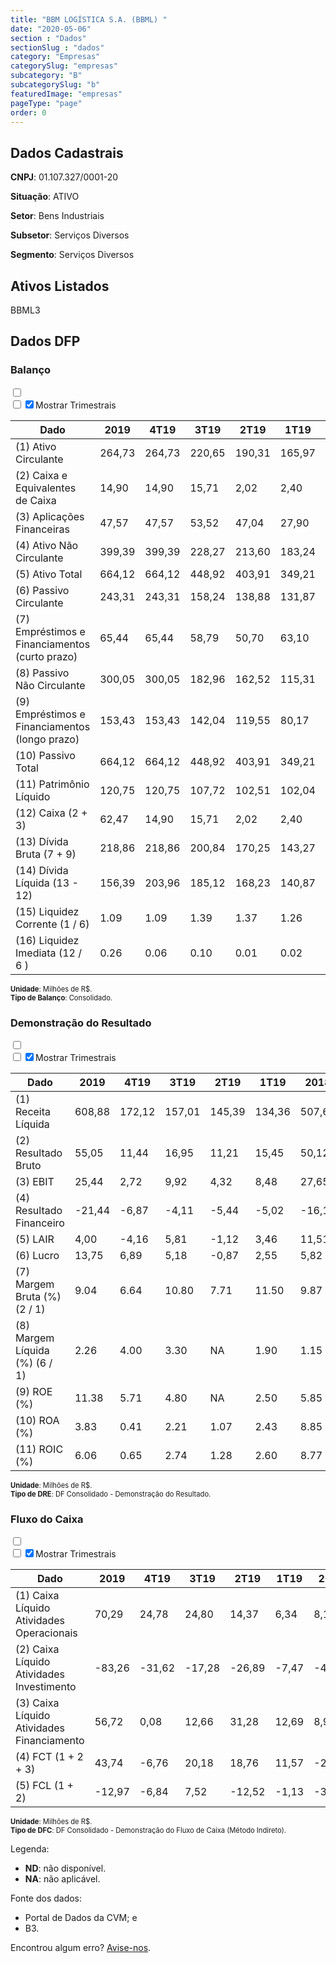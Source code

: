 ```yaml
---  
title: "BBM LOGÍSTICA S.A. (BBML) "  
date: "2020-05-06"  
section : "Dados"  
sectionSlug : "dados"  
category: "Empresas"  
categorySlug: "empresas"  
subcategory: "B"  
subcategorySlug: "b"  
featuredImage: "empresas"  
pageType: "page"  
order: 0  
---
```



## Dados Cadastrais


**CNPJ**: 01.107.327/0001-20

**Situação**: ATIVO

**Setor**: Bens Industriais

**Subsetor**: Serviços Diversos

**Segmento**: Serviços Diversos


## Ativos Listados


BBML3 


## Dados DFP

### Balanço
  
<input type='checkbox' class='toggleCommand' id='toggleBalanco' name='toggleBalanco'>  
<div class='filter-group-balanco'>  
<div class='check_button_balanco'>  
<label for='toggleBalanco'>  
<input type='checkbox' data-filter-col='trimBalanco'><input type='checkbox' data-filter-col='trimBalanco' checked><span>Mostrar Trimestrais</span>  
</label>  
</div>  
</div>  
<div class='overflow balancoTableWrapper'>  
<table class='balancoTable'>  
<thead>  
<tr>  
<th class='dataHeader fixedLeftColumn'>Dado</th>  
<th>2019</th>  
<th class='trimHeader' data-col='trimBalanco'>4T19</th>  
<th class='trimHeader' data-col='trimBalanco'>3T19</th>  
<th class='trimHeader' data-col='trimBalanco'>2T19</th>  
<th class='trimHeader' data-col='trimBalanco'>1T19</th>  
<th>2018</th>  
<th class='trimHeader' data-col='trimBalanco'>4T18</th>  
<th class='trimHeader' data-col='trimBalanco'>3T18</th>  
<th class='trimHeader' data-col='trimBalanco'>2T18</th>  
<th class='trimHeader' data-col='trimBalanco'>1T18</th>  
<th>2017</th>  
<th class='trimHeader' data-col='trimBalanco'>4T17</th>  
<th class='trimHeader' data-col='trimBalanco'>3T17</th>  
<th class='trimHeader' data-col='trimBalanco'>2T17</th>  
<th class='trimHeader' data-col='trimBalanco'>1T17</th>  
</tr>  
</thead>  
<tbody>  
<tr class='trContaAtivo'>  
<td class='leftAlignCell rowDescription fixedLeftColumn'>(1) Ativo Circulante</td>  
<td>264,73</td>  
<td data-col='trimBalanco' class='trimData'>264,73</td>  
<td data-col='trimBalanco' class='trimData'>220,65</td>  
<td data-col='trimBalanco' class='trimData'>190,31</td>  
<td data-col='trimBalanco' class='trimData'>165,97</td>  
<td>151,58</td>  
<td data-col='trimBalanco' class='trimData'>152,92</td>  
<td data-col='trimBalanco' class='trimData'>149,35</td>  
<td data-col='trimBalanco' class='trimData'>128,43</td>  
<td data-col='trimBalanco' class='trimData'>110,46</td>  
<td>101,54</td>  
<td data-col='trimBalanco' class='trimData'>101,54</td>  
<td data-col='trimBalanco' class='trimData'>101,54</td>  
<td data-col='trimBalanco' class='trimData'>101,48</td>  
<td data-col='trimBalanco' class='trimData'>101,48</td>  
</tr>  
<tr class='trContaAtivo'>  
<td class='leftAlignCell rowDescription fixedLeftColumn'>(2) Caixa e Equivalentes de Caixa</td>  
<td>14,90</td>  
<td data-col='trimBalanco' class='trimData'>14,90</td>  
<td data-col='trimBalanco' class='trimData'>15,71</td>  
<td data-col='trimBalanco' class='trimData'>2,02</td>  
<td data-col='trimBalanco' class='trimData'>2,40</td>  
<td>1,16</td>  
<td data-col='trimBalanco' class='trimData'>1,16</td>  
<td data-col='trimBalanco' class='trimData'>3,12</td>  
<td data-col='trimBalanco' class='trimData'>6,20</td>  
<td data-col='trimBalanco' class='trimData'>3,67</td>  
<td>1,05</td>  
<td data-col='trimBalanco' class='trimData'>1,05</td>  
<td data-col='trimBalanco' class='trimData'>1,05</td>  
<td data-col='trimBalanco' class='trimData'>0,99</td>  
<td data-col='trimBalanco' class='trimData'>0,99</td>  
</tr>  
<tr class='trContaAtivo'>  
<td class='leftAlignCell rowDescription fixedLeftColumn'>(3) Aplicações Financeiras</td>  
<td>47,57</td>  
<td data-col='trimBalanco' class='trimData'>47,57</td>  
<td data-col='trimBalanco' class='trimData'>53,52</td>  
<td data-col='trimBalanco' class='trimData'>47,04</td>  
<td data-col='trimBalanco' class='trimData'>27,90</td>  
<td>17,57</td>  
<td data-col='trimBalanco' class='trimData'>17,57</td>  
<td data-col='trimBalanco' class='trimData'>17,09</td>  
<td data-col='trimBalanco' class='trimData'>13,42</td>  
<td data-col='trimBalanco' class='trimData'>18,98</td>  
<td>44,26</td>  
<td data-col='trimBalanco' class='trimData'>44,26</td>  
<td data-col='trimBalanco' class='trimData'>44,26</td>  
<td data-col='trimBalanco' class='trimData'>44,26</td>  
<td data-col='trimBalanco' class='trimData'>44,26</td>  
</tr>  
<tr class='trContaAtivo'>  
<td class='leftAlignCell rowDescription fixedLeftColumn'>(4) Ativo Não Circulante</td>  
<td>399,39</td>  
<td data-col='trimBalanco' class='trimData'>399,39</td>  
<td data-col='trimBalanco' class='trimData'>228,27</td>  
<td data-col='trimBalanco' class='trimData'>213,60</td>  
<td data-col='trimBalanco' class='trimData'>183,24</td>  
<td>160,74</td>  
<td data-col='trimBalanco' class='trimData'>160,29</td>  
<td data-col='trimBalanco' class='trimData'>166,03</td>  
<td data-col='trimBalanco' class='trimData'>151,51</td>  
<td data-col='trimBalanco' class='trimData'>148,91</td>  
<td>112,86</td>  
<td data-col='trimBalanco' class='trimData'>112,86</td>  
<td data-col='trimBalanco' class='trimData'>112,86</td>  
<td data-col='trimBalanco' class='trimData'>112,91</td>  
<td data-col='trimBalanco' class='trimData'>112,91</td>  
</tr>  
<tr class='trContaAtivo'>  
<td class='leftAlignCell rowDescription fixedLeftColumn'>(5) Ativo Total</td>  
<td>664,12</td>  
<td data-col='trimBalanco' class='trimData'>664,12</td>  
<td data-col='trimBalanco' class='trimData'>448,92</td>  
<td data-col='trimBalanco' class='trimData'>403,91</td>  
<td data-col='trimBalanco' class='trimData'>349,21</td>  
<td>312,32</td>  
<td data-col='trimBalanco' class='trimData'>313,20</td>  
<td data-col='trimBalanco' class='trimData'>315,37</td>  
<td data-col='trimBalanco' class='trimData'>279,94</td>  
<td data-col='trimBalanco' class='trimData'>259,37</td>  
<td>214,40</td>  
<td data-col='trimBalanco' class='trimData'>214,40</td>  
<td data-col='trimBalanco' class='trimData'>214,40</td>  
<td data-col='trimBalanco' class='trimData'>214,39</td>  
<td data-col='trimBalanco' class='trimData'>214,39</td>  
</tr>  
<tr class='trContaPassivo'>  
<td class='leftAlignCell rowDescription fixedLeftColumn'>(6) Passivo Circulante</td>  
<td>243,31</td>  
<td data-col='trimBalanco' class='trimData'>243,31</td>  
<td data-col='trimBalanco' class='trimData'>158,24</td>  
<td data-col='trimBalanco' class='trimData'>138,88</td>  
<td data-col='trimBalanco' class='trimData'>131,87</td>  
<td>115,96</td>  
<td data-col='trimBalanco' class='trimData'>116,28</td>  
<td data-col='trimBalanco' class='trimData'>125,30</td>  
<td data-col='trimBalanco' class='trimData'>117,46</td>  
<td data-col='trimBalanco' class='trimData'>106,28</td>  
<td>80,99</td>  
<td data-col='trimBalanco' class='trimData'>80,99</td>  
<td data-col='trimBalanco' class='trimData'>80,99</td>  
<td data-col='trimBalanco' class='trimData'>80,99</td>  
<td data-col='trimBalanco' class='trimData'>80,99</td>  
</tr>  
<tr class='trContaPassivo'>  
<td class='leftAlignCell rowDescription fixedLeftColumn'>(7) Empréstimos e Financiamentos (curto prazo)</td>  
<td>65,44</td>  
<td data-col='trimBalanco' class='trimData'>65,44</td>  
<td data-col='trimBalanco' class='trimData'>58,79</td>  
<td data-col='trimBalanco' class='trimData'>50,70</td>  
<td data-col='trimBalanco' class='trimData'>63,10</td>  
<td>55,80</td>  
<td data-col='trimBalanco' class='trimData'>55,80</td>  
<td data-col='trimBalanco' class='trimData'>75,59</td>  
<td data-col='trimBalanco' class='trimData'>50,84</td>  
<td data-col='trimBalanco' class='trimData'>42,94</td>  
<td>35,77</td>  
<td data-col='trimBalanco' class='trimData'>35,77</td>  
<td data-col='trimBalanco' class='trimData'>50,03</td>  
<td data-col='trimBalanco' class='trimData'>36,91</td>  
<td data-col='trimBalanco' class='trimData'>36,91</td>  
</tr>  
<tr class='trContaPassivo'>  
<td class='leftAlignCell rowDescription fixedLeftColumn'>(8) Passivo Não Circulante</td>  
<td>300,05</td>  
<td data-col='trimBalanco' class='trimData'>300,05</td>  
<td data-col='trimBalanco' class='trimData'>182,96</td>  
<td data-col='trimBalanco' class='trimData'>162,52</td>  
<td data-col='trimBalanco' class='trimData'>115,31</td>  
<td>96,88</td>  
<td data-col='trimBalanco' class='trimData'>97,44</td>  
<td data-col='trimBalanco' class='trimData'>103,97</td>  
<td data-col='trimBalanco' class='trimData'>81,30</td>  
<td data-col='trimBalanco' class='trimData'>83,64</td>  
<td>65,17</td>  
<td data-col='trimBalanco' class='trimData'>65,17</td>  
<td data-col='trimBalanco' class='trimData'>65,17</td>  
<td data-col='trimBalanco' class='trimData'>65,17</td>  
<td data-col='trimBalanco' class='trimData'>65,17</td>  
</tr>  
<tr class='trContaPassivo'>  
<td class='leftAlignCell rowDescription fixedLeftColumn'>(9) Empréstimos e Financiamentos (longo prazo)</td>  
<td>153,43</td>  
<td data-col='trimBalanco' class='trimData'>153,43</td>  
<td data-col='trimBalanco' class='trimData'>142,04</td>  
<td data-col='trimBalanco' class='trimData'>119,55</td>  
<td data-col='trimBalanco' class='trimData'>80,17</td>  
<td>71,54</td>  
<td data-col='trimBalanco' class='trimData'>71,54</td>  
<td data-col='trimBalanco' class='trimData'>92,97</td>  
<td data-col='trimBalanco' class='trimData'>69,30</td>  
<td data-col='trimBalanco' class='trimData'>71,70</td>  
<td>47,57</td>  
<td data-col='trimBalanco' class='trimData'>47,57</td>  
<td data-col='trimBalanco' class='trimData'>54,60</td>  
<td data-col='trimBalanco' class='trimData'>52,48</td>  
<td data-col='trimBalanco' class='trimData'>52,48</td>  
</tr>  
<tr class='trContaPassivo'>  
<td class='leftAlignCell rowDescription fixedLeftColumn'>(10) Passivo Total</td>  
<td>664,12</td>  
<td data-col='trimBalanco' class='trimData'>664,12</td>  
<td data-col='trimBalanco' class='trimData'>448,92</td>  
<td data-col='trimBalanco' class='trimData'>403,91</td>  
<td data-col='trimBalanco' class='trimData'>349,21</td>  
<td>312,32</td>  
<td data-col='trimBalanco' class='trimData'>313,20</td>  
<td data-col='trimBalanco' class='trimData'>315,37</td>  
<td data-col='trimBalanco' class='trimData'>279,94</td>  
<td data-col='trimBalanco' class='trimData'>259,37</td>  
<td>214,40</td>  
<td data-col='trimBalanco' class='trimData'>214,40</td>  
<td data-col='trimBalanco' class='trimData'>214,40</td>  
<td data-col='trimBalanco' class='trimData'>214,39</td>  
<td data-col='trimBalanco' class='trimData'>214,39</td>  
</tr>  
<tr class='trContaPassivo'>  
<td class='leftAlignCell rowDescription fixedLeftColumn'>(11) Patrimônio Líquido</td>  
<td>120,75</td>  
<td data-col='trimBalanco' class='trimData'>120,75</td>  
<td data-col='trimBalanco' class='trimData'>107,72</td>  
<td data-col='trimBalanco' class='trimData'>102,51</td>  
<td data-col='trimBalanco' class='trimData'>102,04</td>  
<td>99,49</td>  
<td data-col='trimBalanco' class='trimData'>99,49</td>  
<td data-col='trimBalanco' class='trimData'>86,10</td>  
<td data-col='trimBalanco' class='trimData'>81,18</td>  
<td data-col='trimBalanco' class='trimData'>69,45</td>  
<td>68,24</td>  
<td data-col='trimBalanco' class='trimData'>68,24</td>  
<td data-col='trimBalanco' class='trimData'>68,24</td>  
<td data-col='trimBalanco' class='trimData'>68,23</td>  
<td data-col='trimBalanco' class='trimData'>68,23</td>  
</tr>  
<tr>  
<td class='leftAlignCell rowDescription fixedLeftColumn'>(12) Caixa (2 + 3)</td>  
<td class='positiveNumber'>62,47</td>  
<td class='positiveNumber trimData' data-col='trimBalanco'>14,90</td>  
<td class='positiveNumber trimData' data-col='trimBalanco'>15,71</td>  
<td class='positiveNumber trimData' data-col='trimBalanco'>2,02</td>  
<td class='positiveNumber trimData' data-col='trimBalanco'>2,40</td>  
<td class='positiveNumber'>18,73</td>  
<td class='positiveNumber trimData' data-col='trimBalanco'>1,16</td>  
<td class='positiveNumber trimData' data-col='trimBalanco'>6,23</td>  
<td class='positiveNumber trimData' data-col='trimBalanco'>18,60</td>  
<td class='positiveNumber trimData' data-col='trimBalanco'>3,67</td>  
<td class='positiveNumber'>45,30</td>  
<td class='positiveNumber trimData' data-col='trimBalanco'>1,05</td>  
<td class='positiveNumber trimData' data-col='trimBalanco'>2,09</td>  
<td class='positiveNumber trimData' data-col='trimBalanco'>2,97</td>  
<td class='positiveNumber trimData' data-col='trimBalanco'>0,99</td>  
</tr>  
<tr class='trDividaBruta'>  
<td class='leftAlignCell rowDescription fixedLeftColumn'>(13) Dívida Bruta (7 + 9)</td>  
<td class='negativeNumber'>218,86</td>  
<td class='negativeNumber trimData' data-col='trimBalanco'>218,86</td>  
<td class='negativeNumber trimData' data-col='trimBalanco'>200,84</td>  
<td class='negativeNumber trimData' data-col='trimBalanco'>170,25</td>  
<td class='negativeNumber trimData' data-col='trimBalanco'>143,27</td>  
<td class='negativeNumber'>127,33</td>  
<td class='negativeNumber trimData' data-col='trimBalanco'>127,33</td>  
<td class='negativeNumber trimData' data-col='trimBalanco'>337,11</td>  
<td class='negativeNumber trimData' data-col='trimBalanco'>360,41</td>  
<td class='negativeNumber trimData' data-col='trimBalanco'>114,64</td>  
<td class='negativeNumber'>83,34</td>  
<td class='negativeNumber trimData' data-col='trimBalanco'>83,34</td>  
<td class='negativeNumber trimData' data-col='trimBalanco'>209,27</td>  
<td class='negativeNumber trimData' data-col='trimBalanco'>268,17</td>  
<td class='negativeNumber trimData' data-col='trimBalanco'>89,39</td>  
</tr>  
<tr>  
<td class='leftAlignCell rowDescription fixedLeftColumn'>(14) Dívida Líquida  (13 - 12)</td>  
<td class='negativeNumber'>156,39</td>  
<td class='negativeNumber trimData' data-col='trimBalanco'>203,96</td>  
<td class='negativeNumber trimData' data-col='trimBalanco'>185,12</td>  
<td class='negativeNumber trimData' data-col='trimBalanco'>168,23</td>  
<td class='negativeNumber trimData' data-col='trimBalanco'>140,87</td>  
<td class='negativeNumber'>108,60</td>  
<td class='negativeNumber trimData' data-col='trimBalanco'>126,17</td>  
<td class='negativeNumber trimData' data-col='trimBalanco'>330,88</td>  
<td class='negativeNumber trimData' data-col='trimBalanco'>341,81</td>  
<td class='negativeNumber trimData' data-col='trimBalanco'>110,97</td>  
<td class='negativeNumber'>38,04</td>  
<td class='negativeNumber trimData' data-col='trimBalanco'>82,30</td>  
<td class='negativeNumber trimData' data-col='trimBalanco'>207,17</td>  
<td class='negativeNumber trimData' data-col='trimBalanco'>265,19</td>  
<td class='negativeNumber trimData' data-col='trimBalanco'>88,40</td>  
</tr>  
<tr>  
<td class='leftAlignCell rowDescription fixedLeftColumn'>(15) Liquidez Corrente (1 / 6)</td>  
<td>1.09</td>  
<td data-col='trimBalanco' class='trimData'>1.09</td>  
<td data-col='trimBalanco' class='trimData'>1.39</td>  
<td data-col='trimBalanco' class='trimData'>1.37</td>  
<td data-col='trimBalanco' class='trimData'>1.26</td>  
<td>1.31</td>  
<td data-col='trimBalanco' class='trimData'>1.32</td>  
<td data-col='trimBalanco' class='trimData'>1.19</td>  
<td data-col='trimBalanco' class='trimData'>1.09</td>  
<td data-col='trimBalanco' class='trimData'>1.04</td>  
<td>1.25</td>  
<td data-col='trimBalanco' class='trimData'>1.25</td>  
<td data-col='trimBalanco' class='trimData'>1.25</td>  
<td data-col='trimBalanco' class='trimData'>1.25</td>  
<td data-col='trimBalanco' class='trimData'>1.25</td>  
</tr>  
<tr>  
<td class='leftAlignCell rowDescription fixedLeftColumn'>(16) Liquidez Imediata  (12 / 6 )</td>  
<td>0.26</td>  
<td data-col='trimBalanco' class='trimData'>0.06</td>  
<td data-col='trimBalanco' class='trimData'>0.10</td>  
<td data-col='trimBalanco' class='trimData'>0.01</td>  
<td data-col='trimBalanco' class='trimData'>0.02</td>  
<td>0.16</td>  
<td data-col='trimBalanco' class='trimData'>0.01</td>  
<td data-col='trimBalanco' class='trimData'>0.05</td>  
<td data-col='trimBalanco' class='trimData'>0.16</td>  
<td data-col='trimBalanco' class='trimData'>0.03</td>  
<td>0.56</td>  
<td data-col='trimBalanco' class='trimData'>0.01</td>  
<td data-col='trimBalanco' class='trimData'>0.03</td>  
<td data-col='trimBalanco' class='trimData'>0.04</td>  
<td data-col='trimBalanco' class='trimData'>0.01</td>  
</tr>  
</tbody>  
</table>  
</div>  
<p style='font-size:0.7rem; margin:0px;'><strong>Unidade</strong>: Milhões de R$.</p>  
<p style='font-size:0.7rem; margin:0px;'><strong>Tipo de Balanço</strong>: Consolidado.</p>


### Demonstração do Resultado
  
<input type='checkbox' class='toggleCommand' id='toggleDRE' name='toggleDRE'>  
<div class='filter-group-dre'>  
<div class='check_button_dre'>  
<label for='toggleDRE'>  
<input type='checkbox' data-filter-col='trimDRE'><input type='checkbox' data-filter-col='trimDRE' checked><span>Mostrar Trimestrais</span>  
</label>  
</div>  
</div>  
<div class='overflow balancoTableWrapper'>  
<table class='balancoTable'>  
<thead>  
<tr>  
<th class='dataHeader fixedLeftColumn'>Dado</th>  
<th>2019</th>  
<th class='trimHeader' data-col='trimDRE'>4T19</th>  
<th class='trimHeader' data-col='trimDRE'>3T19</th>  
<th class='trimHeader' data-col='trimDRE'>2T19</th>  
<th class='trimHeader' data-col='trimDRE'>1T19</th>  
<th>2018</th>  
<th class='trimHeader' data-col='trimDRE'>4T18</th>  
<th class='trimHeader' data-col='trimDRE'>3T18</th>  
<th class='trimHeader' data-col='trimDRE'>2T18</th>  
<th class='trimHeader' data-col='trimDRE'>1T18</th>  
<th>2017</th>  
<th class='trimHeader' data-col='trimDRE'>4T17</th>  
<th class='trimHeader' data-col='trimDRE'>3T17</th>  
<th class='trimHeader' data-col='trimDRE'>2T17</th>  
<th class='trimHeader' data-col='trimDRE'>1T17</th>  
<th>2016</th>  
<th class='trimHeader' data-col='trimDRE'>4T16</th>  
<th class='trimHeader' data-col='trimDRE'>3T16</th>  
<th class='trimHeader' data-col='trimDRE'>2T16</th>  
<th class='trimHeader' data-col='trimDRE'>1T16</th>  
</tr>  
</thead>  
<tbody>  
<tr class='trDRE'>  
<td class='leftAlignCell rowDescription fixedLeftColumn'>(1) Receita Líquida</td>  
<td>608,88</td>  
<td data-col='trimDRE' class='trimData' >172,12</td>  
<td data-col='trimDRE' class='trimData' >157,01</td>  
<td data-col='trimDRE' class='trimData' >145,39</td>  
<td data-col='trimDRE' class='trimData' >134,36</td>  
<td>507,62</td>  
<td data-col='trimDRE' class='trimData' >139,60</td>  
<td data-col='trimDRE' class='trimData' >148,88</td>  
<td data-col='trimDRE' class='trimData' >124,21</td>  
<td data-col='trimDRE' class='trimData' >94,93</td>  
<td>289,75</td>  
<td data-col='trimDRE' class='trimData' >78,34</td>  
<td data-col='trimDRE' class='trimData' >72,32</td>  
<td data-col='trimDRE' class='trimData' >74,24</td>  
<td data-col='trimDRE' class='trimData' >64,84</td>  
<td>ND</td>  
<td data-col='trimDRE' class='trimData'>ND</td>  
<td data-col='trimDRE' class='trimData'>ND</td>  
<td data-col='trimDRE' class='trimData'>ND</td>  
<td data-col='trimDRE' class='trimData'>ND</td>  
</tr>  
<tr class='trDRE'>  
<td class='leftAlignCell rowDescription fixedLeftColumn'>(2) Resultado Bruto</td>  
<td class='positiveNumberGreen'>55,05</td>  
<td data-col='trimDRE' class='trimData positiveNumberGreen' >11,44</td>  
<td data-col='trimDRE' class='trimData positiveNumberGreen' >16,95</td>  
<td data-col='trimDRE' class='trimData positiveNumberGreen' >11,21</td>  
<td data-col='trimDRE' class='trimData positiveNumberGreen' >15,45</td>  
<td class='positiveNumberGreen'>50,12</td>  
<td data-col='trimDRE' class='trimData positiveNumberGreen' >16,44</td>  
<td data-col='trimDRE' class='trimData positiveNumberGreen' >23,86</td>  
<td data-col='trimDRE' class='trimData positiveNumberGreen' >15,06</td>  
<td data-col='trimDRE' class='trimData positiveNumberGreen' >12,42</td>  
<td class='positiveNumberGreen'>43,26</td>  
<td data-col='trimDRE' class='trimData positiveNumberGreen' >10,02</td>  
<td data-col='trimDRE' class='trimData positiveNumberGreen' >10,15</td>  
<td data-col='trimDRE' class='trimData positiveNumberGreen' >13,90</td>  
<td data-col='trimDRE' class='trimData positiveNumberGreen' >9,20</td>  
<td>ND</td>  
<td data-col='trimDRE' class='trimData'>ND</td>  
<td data-col='trimDRE' class='trimData'>ND</td>  
<td data-col='trimDRE' class='trimData'>ND</td>  
<td data-col='trimDRE' class='trimData'>ND</td>  
</tr>  
<tr class='trDRE'>  
<td class='leftAlignCell rowDescription fixedLeftColumn'>(3) EBIT</td>  
<td class='positiveNumberGreen'>25,44</td>  
<td data-col='trimDRE' class='trimData positiveNumberGreen' >2,72</td>  
<td data-col='trimDRE' class='trimData positiveNumberGreen' >9,92</td>  
<td data-col='trimDRE' class='trimData positiveNumberGreen' >4,32</td>  
<td data-col='trimDRE' class='trimData positiveNumberGreen' >8,48</td>  
<td class='positiveNumberGreen'>27,65</td>  
<td data-col='trimDRE' class='trimData positiveNumberGreen' >6,50</td>  
<td data-col='trimDRE' class='trimData positiveNumberGreen' >12,26</td>  
<td data-col='trimDRE' class='trimData positiveNumberGreen' >4,01</td>  
<td data-col='trimDRE' class='trimData positiveNumberGreen' >4,88</td>  
<td class='positiveNumberGreen'>14,68</td>  
<td data-col='trimDRE' class='trimData positiveNumberGreen' >0,33</td>  
<td data-col='trimDRE' class='trimData positiveNumberGreen' >2,31</td>  
<td data-col='trimDRE' class='trimData positiveNumberGreen' >8,81</td>  
<td data-col='trimDRE' class='trimData positiveNumberGreen' >3,23</td>  
<td>ND</td>  
<td data-col='trimDRE' class='trimData'>ND</td>  
<td data-col='trimDRE' class='trimData'>ND</td>  
<td data-col='trimDRE' class='trimData'>ND</td>  
<td data-col='trimDRE' class='trimData'>ND</td>  
</tr>  
<tr class='trDRE'>  
<td class='leftAlignCell rowDescription fixedLeftColumn'>(4) Resultado Financeiro</td>  
<td class='negativeNumber'>-21,44</td>  
<td data-col='trimDRE' class='trimData negativeNumber' >-6,87</td>  
<td data-col='trimDRE' class='trimData negativeNumber' >-4,11</td>  
<td data-col='trimDRE' class='trimData negativeNumber' >-5,44</td>  
<td data-col='trimDRE' class='trimData negativeNumber' >-5,02</td>  
<td class='negativeNumber'>-16,14</td>  
<td data-col='trimDRE' class='trimData negativeNumber' >-5,09</td>  
<td data-col='trimDRE' class='trimData negativeNumber' >-4,95</td>  
<td data-col='trimDRE' class='trimData negativeNumber' >-3,76</td>  
<td data-col='trimDRE' class='trimData negativeNumber' >-2,33</td>  
<td class='negativeNumber'>-14,77</td>  
<td data-col='trimDRE' class='trimData negativeNumber' >-2,19</td>  
<td data-col='trimDRE' class='trimData negativeNumber' >-5,86</td>  
<td data-col='trimDRE' class='trimData negativeNumber' >-3,53</td>  
<td data-col='trimDRE' class='trimData negativeNumber' >-3,18</td>  
<td>ND</td>  
<td data-col='trimDRE' class='trimData'>ND</td>  
<td data-col='trimDRE' class='trimData'>ND</td>  
<td data-col='trimDRE' class='trimData'>ND</td>  
<td data-col='trimDRE' class='trimData'>ND</td>  
</tr>  
<tr class='trDRE'>  
<td class='leftAlignCell rowDescription fixedLeftColumn'>(5) LAIR</td>  
<td class='positiveNumberGreen'>4,00</td>  
<td data-col='trimDRE' class='trimData negativeNumber' >-4,16</td>  
<td data-col='trimDRE' class='trimData positiveNumberGreen' >5,81</td>  
<td data-col='trimDRE' class='trimData negativeNumber' >-1,12</td>  
<td data-col='trimDRE' class='trimData positiveNumberGreen' >3,46</td>  
<td class='positiveNumberGreen'>11,51</td>  
<td data-col='trimDRE' class='trimData positiveNumberGreen' >1,41</td>  
<td data-col='trimDRE' class='trimData positiveNumberGreen' >7,31</td>  
<td data-col='trimDRE' class='trimData positiveNumberGreen' >0,25</td>  
<td data-col='trimDRE' class='trimData positiveNumberGreen' >2,54</td>  
<td class='negativeNumber'>-0,09</td>  
<td data-col='trimDRE' class='trimData negativeNumber' >-1,86</td>  
<td data-col='trimDRE' class='trimData negativeNumber' >-3,55</td>  
<td data-col='trimDRE' class='trimData positiveNumberGreen' >5,28</td>  
<td data-col='trimDRE' class='trimData positiveNumberGreen' >0,04</td>  
<td>ND</td>  
<td data-col='trimDRE' class='trimData'>ND</td>  
<td data-col='trimDRE' class='trimData'>ND</td>  
<td data-col='trimDRE' class='trimData'>ND</td>  
<td data-col='trimDRE' class='trimData'>ND</td>  
</tr>  
<tr class='trDRE'>  
<td class='leftAlignCell rowDescription fixedLeftColumn'>(6) Lucro</td>  
<td class='positiveNumberGreen'>13,75</td>  
<td data-col='trimDRE' class='trimData positiveNumberGreen' >6,89</td>  
<td data-col='trimDRE' class='trimData positiveNumberGreen' >5,18</td>  
<td data-col='trimDRE' class='trimData negativeNumber' >-0,87</td>  
<td data-col='trimDRE' class='trimData positiveNumberGreen' >2,55</td>  
<td class='positiveNumberGreen'>5,82</td>  
<td data-col='trimDRE' class='trimData positiveNumberGreen' >0,08</td>  
<td data-col='trimDRE' class='trimData positiveNumberGreen' >4,57</td>  
<td data-col='trimDRE' class='trimData negativeNumber' >-0,05</td>  
<td data-col='trimDRE' class='trimData positiveNumberGreen' >1,22</td>  
<td class='positiveNumberGreen'>3,10</td>  
<td data-col='trimDRE' class='trimData positiveNumberGreen' >3,42</td>  
<td data-col='trimDRE' class='trimData negativeNumber' >-4,10</td>  
<td data-col='trimDRE' class='trimData positiveNumberGreen' >4,37</td>  
<td data-col='trimDRE' class='trimData negativeNumber' >-0,57</td>  
<td>ND</td>  
<td data-col='trimDRE' class='trimData'>ND</td>  
<td data-col='trimDRE' class='trimData'>ND</td>  
<td data-col='trimDRE' class='trimData'>ND</td>  
<td data-col='trimDRE' class='trimData'>ND</td>  
</tr>  
<tr class='trDREMargem'>  
<td class='leftAlignCell rowDescription fixedLeftColumn'>(7) Margem Bruta (%) (2 / 1)</td>  
<td>9.04</td>  
<td data-col='trimDRE' class='trimData'>6.64</td>  
<td data-col='trimDRE' class='trimData'>10.80</td>  
<td data-col='trimDRE' class='trimData'>7.71</td>  
<td data-col='trimDRE' class='trimData'>11.50</td>  
<td>9.87</td>  
<td data-col='trimDRE' class='trimData'>11.78</td>  
<td data-col='trimDRE' class='trimData'>16.03</td>  
<td data-col='trimDRE' class='trimData'>12.12</td>  
<td data-col='trimDRE' class='trimData'>13.09</td>  
<td>14.93</td>  
<td data-col='trimDRE' class='trimData'>12.78</td>  
<td data-col='trimDRE' class='trimData'>14.04</td>  
<td data-col='trimDRE' class='trimData'>18.72</td>  
<td data-col='trimDRE' class='trimData'>14.18</td>  
<td>ND</td>  
<td data-col='trimDRE' class='trimData'>ND</td>  
<td data-col='trimDRE' class='trimData'>ND</td>  
<td data-col='trimDRE' class='trimData'>ND</td>  
<td data-col='trimDRE' class='trimData'>ND</td>  
</tr>  
<tr class='trDREMargem'>  
<td class='leftAlignCell rowDescription fixedLeftColumn'>(8) Margem Líquida (%) (6 / 1)</td>  
<td>2.26</td>  
<td data-col='trimDRE' class='trimData'>4.00</td>  
<td data-col='trimDRE' class='trimData'>3.30</td>  
<td data-col='trimDRE' class='trimData'>NA</td>  
<td data-col='trimDRE' class='trimData'>1.90</td>  
<td>1.15</td>  
<td data-col='trimDRE' class='trimData'>0.06</td>  
<td data-col='trimDRE' class='trimData'>3.07</td>  
<td data-col='trimDRE' class='trimData'>NA</td>  
<td data-col='trimDRE' class='trimData'>1.28</td>  
<td>1.07</td>  
<td data-col='trimDRE' class='trimData'>4.36</td>  
<td data-col='trimDRE' class='trimData'>NA</td>  
<td data-col='trimDRE' class='trimData'>5.88</td>  
<td data-col='trimDRE' class='trimData'>NA</td>  
<td>ND</td>  
<td data-col='trimDRE' class='trimData'>ND</td>  
<td data-col='trimDRE' class='trimData'>ND</td>  
<td data-col='trimDRE' class='trimData'>ND</td>  
<td data-col='trimDRE' class='trimData'>ND</td>  
</tr>  
<tr>  
<td class='leftAlignCell rowDescription fixedLeftColumn'>(9) ROE (%)</td>  
<td>11.38</td>  
<td data-col='trimDRE' class='trimData'>5.71</td>  
<td data-col='trimDRE' class='trimData'>4.80</td>  
<td data-col='trimDRE' class='trimData'>NA</td>  
<td data-col='trimDRE' class='trimData'>2.50</td>  
<td>5.85</td>  
<td data-col='trimDRE' class='trimData'>0.08</td>  
<td data-col='trimDRE' class='trimData'>5.30</td>  
<td data-col='trimDRE' class='trimData'>NA</td>  
<td data-col='trimDRE' class='trimData'>1.76</td>  
<td>4.55</td>  
<td data-col='trimDRE' class='trimData'>5.00</td>  
<td data-col='trimDRE' class='trimData'>NA</td>  
<td data-col='trimDRE' class='trimData'>6.40</td>  
<td data-col='trimDRE' class='trimData'>NA</td>  
<td>ND</td>  
<td data-col='trimDRE' class='trimData'>ND</td>  
<td data-col='trimDRE' class='trimData'>ND</td>  
<td data-col='trimDRE' class='trimData'>ND</td>  
<td data-col='trimDRE' class='trimData'>ND</td>  
</tr>  
<tr>  
<td class='leftAlignCell rowDescription fixedLeftColumn'>(10) ROA (%)</td>  
<td>3.83</td>  
<td data-col='trimDRE' class='trimData'>0.41</td>  
<td data-col='trimDRE' class='trimData'>2.21</td>  
<td data-col='trimDRE' class='trimData'>1.07</td>  
<td data-col='trimDRE' class='trimData'>2.43</td>  
<td>8.85</td>  
<td data-col='trimDRE' class='trimData'>2.08</td>  
<td data-col='trimDRE' class='trimData'>3.89</td>  
<td data-col='trimDRE' class='trimData'>1.43</td>  
<td data-col='trimDRE' class='trimData'>1.88</td>  
<td>6.85</td>  
<td data-col='trimDRE' class='trimData'>0.15</td>  
<td data-col='trimDRE' class='trimData'>1.08</td>  
<td data-col='trimDRE' class='trimData'>4.11</td>  
<td data-col='trimDRE' class='trimData'>1.51</td>  
<td>ND</td>  
<td data-col='trimDRE' class='trimData'>ND</td>  
<td data-col='trimDRE' class='trimData'>ND</td>  
<td data-col='trimDRE' class='trimData'>ND</td>  
<td data-col='trimDRE' class='trimData'>ND</td>  
</tr>  
<tr>  
<td class='leftAlignCell rowDescription fixedLeftColumn'>(11) ROIC (%)</td>  
<td>6.06</td>  
<td data-col='trimDRE' class='trimData'>0.65</td>  
<td data-col='trimDRE' class='trimData'>2.74</td>  
<td data-col='trimDRE' class='trimData'>1.28</td>  
<td data-col='trimDRE' class='trimData'>2.60</td>  
<td>8.77</td>  
<td data-col='trimDRE' class='trimData'>2.06</td>  
<td data-col='trimDRE' class='trimData'>2.11</td>  
<td data-col='trimDRE' class='trimData'>0.69</td>  
<td data-col='trimDRE' class='trimData'>1.99</td>  
<td>9.12</td>  
<td data-col='trimDRE' class='trimData'>0.21</td>  
<td data-col='trimDRE' class='trimData'>0.82</td>  
<td data-col='trimDRE' class='trimData'>2.90</td>  
<td data-col='trimDRE' class='trimData'>1.90</td>  
<td>ND</td>  
<td data-col='trimDRE' class='trimData'>ND</td>  
<td data-col='trimDRE' class='trimData'>ND</td>  
<td data-col='trimDRE' class='trimData'>ND</td>  
<td data-col='trimDRE' class='trimData'>ND</td>  
</tr>  
</tbody>  
</table>  
</div>  
<p style='font-size:0.7rem; margin:0px;'><strong>Unidade</strong>: Milhões de R$.</p>  
<p style='font-size:0.7rem; margin:0px;'><strong>Tipo de DRE</strong>: DF Consolidado - Demonstração do Resultado.</p>


### Fluxo do Caixa
  
<input type='checkbox' class='toggleCommand' id='toggleDFC' name='toggleDFC'>  
<div class='filter-group-dfc'>  
<div class='check_button_dfc'>  
<label for='toggleDFC'>  
<input type='checkbox' data-filter-col='trimDFC'><input type='checkbox' data-filter-col='trimDFC' checked><span>Mostrar Trimestrais</span>  
</label>  
</div>  
</div>  
<div class='overflow balancoTableWrapper'>  
<table class='balancoTable'>  
<thead>  
<tr>  
<th class='dataHeader fixedLeftColumn'>Dado</th>  
<th>2019</th>  
<th class='trimHeader' data-col='trimDFC'>4T19</th>  
<th class='trimHeader' data-col='trimDFC'>3T19</th>  
<th class='trimHeader' data-col='trimDFC'>2T19</th>  
<th class='trimHeader' data-col='trimDFC'>1T19</th>  
<th>2018</th>  
<th class='trimHeader' data-col='trimDFC'>4T18</th>  
<th class='trimHeader' data-col='trimDFC'>3T18</th>  
<th class='trimHeader' data-col='trimDFC'>2T18</th>  
<th class='trimHeader' data-col='trimDFC'>1T18</th>  
<th>2017</th>  
<th class='trimHeader' data-col='trimDFC'>4T17</th>  
<th class='trimHeader' data-col='trimDFC'>3T17</th>  
<th class='trimHeader' data-col='trimDFC'>2T17</th>  
<th class='trimHeader' data-col='trimDFC'>1T17</th>  
<th>2016</th>  
<th class='trimHeader' data-col='trimDFC'>4T16</th>  
<th class='trimHeader' data-col='trimDFC'>3T16</th>  
<th class='trimHeader' data-col='trimDFC'>2T16</th>  
<th class='trimHeader' data-col='trimDFC'>1T16</th>  
</tr>  
</thead>  
<tbody>  
<tr class='trDFC'>  
<td class='leftAlignCell rowDescription fixedLeftColumn'>(1) Caixa Líquido Atividades Operacionais</td>  
<td>70,29</td>  
<td data-col='trimDFC' class='trimData' >24,78</td>  
<td data-col='trimDFC' class='trimData' >24,80</td>  
<td data-col='trimDFC' class='trimData' >14,37</td>  
<td data-col='trimDFC' class='trimData' >6,34</td>  
<td>8,10</td>  
<td data-col='trimDFC' class='trimData' >4,63</td>  
<td data-col='trimDFC' class='trimData' >0,50</td>  
<td data-col='trimDFC' class='trimData' >-5,14</td>  
<td data-col='trimDFC' class='trimData' >9,00</td>  
<td>26,13</td>  
<td data-col='trimDFC' class='trimData' >26,13</td>  
<td data-col='trimDFC' class='trimData'>ND</td>  
<td data-col='trimDFC' class='trimData'>ND</td>  
<td data-col='trimDFC' class='trimData'>ND</td>  
<td>ND</td>  
<td data-col='trimDFC' class='trimData'>ND</td>  
<td data-col='trimDFC' class='trimData'>ND</td>  
<td data-col='trimDFC' class='trimData'>ND</td>  
<td data-col='trimDFC' class='trimData'>ND</td>  
</tr>  
<tr class='trDFC'>  
<td class='leftAlignCell rowDescription fixedLeftColumn'>(2) Caixa Líquido Atividades Investimento</td>  
<td>-83,26</td>  
<td data-col='trimDFC' class='trimData' >-31,62</td>  
<td data-col='trimDFC' class='trimData' >-17,28</td>  
<td data-col='trimDFC' class='trimData' >-26,89</td>  
<td data-col='trimDFC' class='trimData' >-7,47</td>  
<td>-43,64</td>  
<td data-col='trimDFC' class='trimData' >0,02</td>  
<td data-col='trimDFC' class='trimData' >-6,56</td>  
<td data-col='trimDFC' class='trimData' >-0,37</td>  
<td data-col='trimDFC' class='trimData' >-36,73</td>  
<td>-5,29</td>  
<td data-col='trimDFC' class='trimData' >-5,29</td>  
<td data-col='trimDFC' class='trimData'>ND</td>  
<td data-col='trimDFC' class='trimData'>ND</td>  
<td data-col='trimDFC' class='trimData'>ND</td>  
<td>ND</td>  
<td data-col='trimDFC' class='trimData'>ND</td>  
<td data-col='trimDFC' class='trimData'>ND</td>  
<td data-col='trimDFC' class='trimData'>ND</td>  
<td data-col='trimDFC' class='trimData'>ND</td>  
</tr>  
<tr class='trDFC'>  
<td class='leftAlignCell rowDescription fixedLeftColumn'>(3) Caixa Líquido Atividades Financiamento</td>  
<td>56,72</td>  
<td data-col='trimDFC' class='trimData' >0,08</td>  
<td data-col='trimDFC' class='trimData' >12,66</td>  
<td data-col='trimDFC' class='trimData' >31,28</td>  
<td data-col='trimDFC' class='trimData' >12,69</td>  
<td>8,97</td>  
<td data-col='trimDFC' class='trimData' >-6,12</td>  
<td data-col='trimDFC' class='trimData' >6,58</td>  
<td data-col='trimDFC' class='trimData' >2,48</td>  
<td data-col='trimDFC' class='trimData' >5,13</td>  
<td>14,50</td>  
<td data-col='trimDFC' class='trimData' >14,50</td>  
<td data-col='trimDFC' class='trimData'>ND</td>  
<td data-col='trimDFC' class='trimData'>ND</td>  
<td data-col='trimDFC' class='trimData'>ND</td>  
<td>ND</td>  
<td data-col='trimDFC' class='trimData'>ND</td>  
<td data-col='trimDFC' class='trimData'>ND</td>  
<td data-col='trimDFC' class='trimData'>ND</td>  
<td data-col='trimDFC' class='trimData'>ND</td>  
</tr>  
<tr>  
<td class='leftAlignCell rowDescription fixedLeftColumn'>(4) FCT (1 + 2 + 3)</td>  
<td class='positiveNumber'>43,74</td>  
<td data-col='trimDFC' class='trimData negativeNumber'>-6,76</td>  
<td data-col='trimDFC' class='trimData positiveNumber'>20,18</td>  
<td data-col='trimDFC' class='trimData positiveNumber'>18,76</td>  
<td data-col='trimDFC' class='trimData positiveNumber'>11,57</td>  
<td class='negativeNumber'>-26,57</td>  
<td data-col='trimDFC' class='trimData negativeNumber'>-1,48</td>  
<td data-col='trimDFC' class='trimData positiveNumber'>0,53</td>  
<td data-col='trimDFC' class='trimData negativeNumber'>-3,03</td>  
<td data-col='trimDFC' class='trimData negativeNumber'>-22,60</td>  
<td class='positiveNumber'>35,34</td>  
<td data-col='trimDFC' class='trimData positiveNumber'>35,34</td>  
<td data-col='trimDFC' class='trimData'>ND</td>  
<td data-col='trimDFC' class='trimData'>ND</td>  
<td data-col='trimDFC' class='trimData'>ND</td>  
<td>ND</td>  
<td data-col='trimDFC' class='trimData'>ND</td>  
<td data-col='trimDFC' class='trimData'>ND</td>  
<td data-col='trimDFC' class='trimData'>ND</td>  
<td data-col='trimDFC' class='trimData'>ND</td>  
</tr>  
<tr>  
<td class='leftAlignCell rowDescription fixedLeftColumn'>(5) FCL (1 + 2)</td>  
<td class='negativeNumber'>-12,97</td>  
<td data-col='trimDFC' class='trimData negativeNumber'>-6,84</td>  
<td data-col='trimDFC' class='trimData positiveNumber'>7,52</td>  
<td data-col='trimDFC' class='trimData negativeNumber'>-12,52</td>  
<td data-col='trimDFC' class='trimData negativeNumber'>-1,13</td>  
<td class='negativeNumber'>-35,54</td>  
<td data-col='trimDFC' class='trimData positiveNumber'>4,65</td>  
<td data-col='trimDFC' class='trimData negativeNumber'>-6,05</td>  
<td data-col='trimDFC' class='trimData negativeNumber'>-5,50</td>  
<td data-col='trimDFC' class='trimData negativeNumber'>-27,73</td>  
<td class='positiveNumber'>20,84</td>  
<td data-col='trimDFC' class='trimData positiveNumber'>20,84</td>  
<td data-col='trimDFC' class='trimData'>ND</td>  
<td data-col='trimDFC' class='trimData'>ND</td>  
<td data-col='trimDFC' class='trimData'>ND</td>  
<td>ND</td>  
<td data-col='trimDFC' class='trimData'>ND</td>  
<td data-col='trimDFC' class='trimData'>ND</td>  
<td data-col='trimDFC' class='trimData'>ND</td>  
<td data-col='trimDFC' class='trimData'>ND</td>  
</tr>  
</tbody>  
</table>  
</div>  
<p style='font-size:0.7rem; margin:0px;'><strong>Unidade</strong>: Milhões de R$.</p>  
<p style='font-size:0.7rem; margin:0px;'><strong>Tipo de DFC</strong>: DF Consolidado - Demonstração do Fluxo de Caixa (Método Indireto).</p>

  
<div class='referencias'>

Legenda:  
- **ND**: não disponível.  
- **NA**: não aplicável.

Fonte dos dados:  
- Portal de Dados da CVM; e  
- B3.

Encontrou algum erro? [Avise-nos](/contato).  
</div>